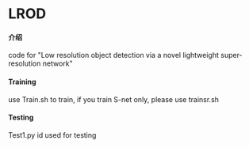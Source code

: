 # LROD

#### 介绍
code for "Low resolution object detection via a novel lightweight super-resolution network"


#### Training
use Train.sh to train, if you train S-net only, please use trainsr.sh

#### Testing
Test1.py id used for testing
